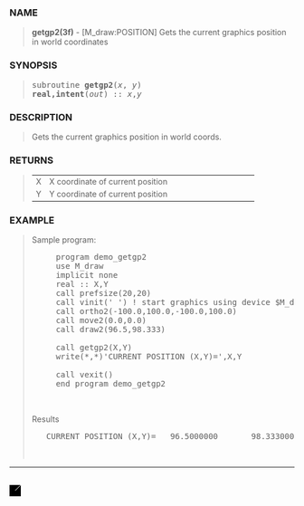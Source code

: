 <?
<body>
  <a name="top" id="top"></a>
  <div id="Container">
    <div id="Content">
      <div class="c151">
      </div><a name="0"></a>
      <h3><a name="0">NAME</a></h3>
      <blockquote>
        <b>getgp2(3f)</b> - [M_draw:POSITION] Gets the current graphics position in world coordinates <b></b>
      </blockquote><a name="contents" id="contents"></a>
      <h3><a name="5">SYNOPSIS</a></h3>
      <blockquote>
        <pre>
subroutine <b>getgp2</b>(<i>x</i>, <i>y</i>)
<b>real,intent</b>(<i>out</i>) :: <i>x</i>,<i>y</i>
</pre>
      </blockquote><a name="2"></a>
      <h3><a name="2">DESCRIPTION</a></h3>
      <blockquote>
        <p>Gets the current graphics position in world coords.</p>
      </blockquote><a name="3"></a>
      <h3><a name="3">RETURNS</a></h3>
      <blockquote>
        <table cellpadding="3">
          <tr valign="top">
            <td class="c152" width="6%" nowrap="nowrap">X</td>
            <td valign="bottom">X coordinate of current position</td>
          </tr>
          <tr valign="top">
            <td class="c152" width="6%" nowrap="nowrap">Y</td>
            <td valign="bottom">Y coordinate of current position</td>
          </tr>
        </table>
      </blockquote><a name="4"></a>
      <h3><a name="4">EXAMPLE</a></h3>
      <blockquote>
        Sample program:
        <pre>
     program demo_getgp2
     use M_draw
     implicit none
     real :: X,Y
     call prefsize(20,20)
     call vinit(' ') ! start graphics using device $M_draw_DEVICE
     call ortho2(-100.0,100.0,-100.0,100.0)
     call move2(0.0,0.0)
     call draw2(96.5,98.333)
<br />     call getgp2(X,Y)
     write(*,*)'CURRENT POSITION (X,Y)=',X,Y
<br />     call vexit()
     end program demo_getgp2
<br />
</pre>Results
        <pre>
   CURRENT POSITION (X,Y)=   96.5000000       98.3330002
<br />
</pre>
      </blockquote>
      <hr />
      <br />
      <div class="c151"><img src="../images/getgp2.3m_draw.gif" /></div>
    </div>
  </div>
</body>
